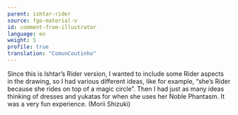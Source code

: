 ```yaml
---
parent: ishtar-rider
source: fgo-material-v
id: comment-from-illustrator
language: en
weight: 5
profile: true
translation: "ComunCoutinho"
---
```


Since this is Ishtar’s Rider version, I wanted to include some Rider aspects in the drawing, so I had various different ideas, like for example, “she’s Rider because she rides on top of a magic circle”. Then I had just as many ideas thinking of dresses and yukatas for when she uses her Noble Phantasm. It was a very fun experience. (Morii Shizuki)

